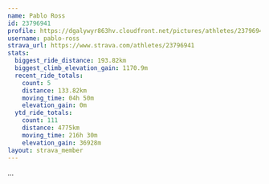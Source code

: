 ```yaml
---
name: Pablo Ross
id: 23796941
profile: https://dgalywyr863hv.cloudfront.net/pictures/athletes/23796941/14615399/1/large.jpg
username: pablo-ross
strava_url: https://www.strava.com/athletes/23796941
stats:
  biggest_ride_distance: 193.82km
  biggest_climb_elevation_gain: 1170.9m
  recent_ride_totals:
    count: 5
    distance: 133.82km
    moving_time: 04h 50m
    elevation_gain: 0m
  ytd_ride_totals:
    count: 111
    distance: 4775km
    moving_time: 216h 30m
    elevation_gain: 36928m
layout: strava_member
--- 
```

...
